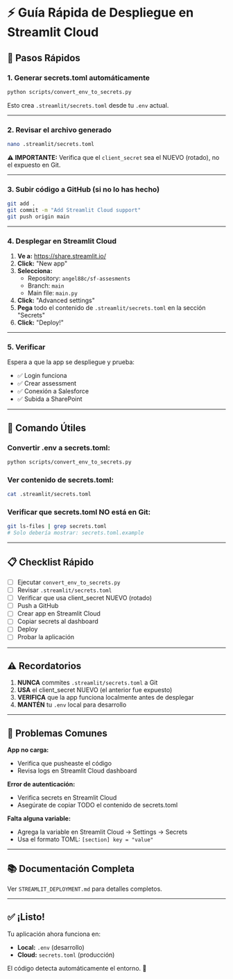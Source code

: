 # ⚡ Guía Rápida de Despliegue en Streamlit Cloud

## 🚀 Pasos Rápidos

### **1. Generar secrets.toml automáticamente**

```bash
python scripts/convert_env_to_secrets.py
```

Esto crea `.streamlit/secrets.toml` desde tu `.env` actual.

---

### **2. Revisar el archivo generado**

```bash
nano .streamlit/secrets.toml
```

**⚠️ IMPORTANTE:** Verifica que el `client_secret` sea el NUEVO (rotado), no el expuesto en Git.

---

### **3. Subir código a GitHub (si no lo has hecho)**

```bash
git add .
git commit -m "Add Streamlit Cloud support"
git push origin main
```

---

### **4. Desplegar en Streamlit Cloud**

1. **Ve a:** https://share.streamlit.io/
2. **Click:** "New app"
3. **Selecciona:**
   - Repository: `angel88c/sf-assesments`
   - Branch: `main`
   - Main file: `main.py`
4. **Click:** "Advanced settings"
5. **Pega** todo el contenido de `.streamlit/secrets.toml` en la sección "Secrets"
6. **Click:** "Deploy!"

---

### **5. Verificar**

Espera a que la app se despliegue y prueba:
- ✅ Login funciona
- ✅ Crear assessment
- ✅ Conexión a Salesforce
- ✅ Subida a SharePoint

---

## 🔧 Comando Útiles

### **Convertir .env a secrets.toml:**
```bash
python scripts/convert_env_to_secrets.py
```

### **Ver contenido de secrets.toml:**
```bash
cat .streamlit/secrets.toml
```

### **Verificar que secrets.toml NO está en Git:**
```bash
git ls-files | grep secrets.toml
# Solo debería mostrar: secrets.toml.example
```

---

## 📋 Checklist Rápido

- [ ] Ejecutar `convert_env_to_secrets.py`
- [ ] Revisar `.streamlit/secrets.toml`
- [ ] Verificar que usa client_secret NUEVO (rotado)
- [ ] Push a GitHub
- [ ] Crear app en Streamlit Cloud
- [ ] Copiar secrets al dashboard
- [ ] Deploy
- [ ] Probar la aplicación

---

## ⚠️ Recordatorios

1. **NUNCA** commites `.streamlit/secrets.toml` a Git
2. **USA** el client_secret NUEVO (el anterior fue expuesto)
3. **VERIFICA** que la app funciona localmente antes de desplegar
4. **MANTÉN** tu `.env` local para desarrollo

---

## 🐛 Problemas Comunes

**App no carga:**
- Verifica que pusheaste el código
- Revisa logs en Streamlit Cloud dashboard

**Error de autenticación:**
- Verifica secrets en Streamlit Cloud
- Asegúrate de copiar TODO el contenido de secrets.toml

**Falta alguna variable:**
- Agrega la variable en Streamlit Cloud → Settings → Secrets
- Usa el formato TOML: `[section] key = "value"`

---

## 📚 Documentación Completa

Ver `STREAMLIT_DEPLOYMENT.md` para detalles completos.

---

## ✅ ¡Listo!

Tu aplicación ahora funciona en:
- **Local:** `.env` (desarrollo)
- **Cloud:** `secrets.toml` (producción)

El código detecta automáticamente el entorno. 🎉
